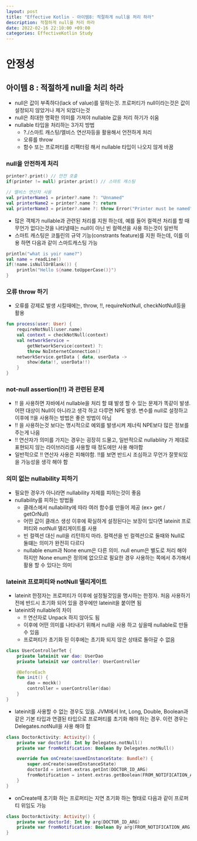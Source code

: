 ```yaml
---
layout: post
title: "Effective Kotlin - 아이템8: 적절하게 null을 처리 하라"
description: 적절하게 null을 처리 하라
date: 2022-02-16 22:10:00 +09:00
categories: EffectiveKotlin Study
---
```



# 안정성

## 아이템 8 : 적절하게 null을 처리 하라
- null은 값이 부족하다(lack of value)를 말하는것. 프로퍼티가 null이라는것은 값이 설정되지 않았거나 제거 되었다는것
- null은 최대한 명확한 의미를 가져야 nullable 값을 처리 하기가 쉬움
- nullable 타입을 처리하는 3가지 방법
    * ?./스마트 캐스팅/엘비스 연산자등을 활용해서 언전하게 처리
    * 오류를 throw
    * 함수 또는 프로퍼티를 리팩터링 해서 nullable 타입이 나오지 않게 바꿈


### null을 안전하게 처리

```kotlin
printer?.print() // 안전 호출
if(printer != null) printer.print() // 스마트 캐스팅

// 엘비스 연산자 사용
val printerName1 = printer?.name ?: "Unnamed"
val printerName2 = printer?.name ?: return
val printerName3 = printer?.name ?: throw Error("Printer must be named")
```

- 많은 객체가 nullable과 관련된 처리를 지원 하는데, 예를 들어 컬렉션 처리를 할 때 무언가 없다는것을 나타낼때는 null이 아닌 빈 컬렉션을 사용 하는것이 일반적
- 스마트 캐스팅은 코틀린의 규약 기능(constrants feature)를 지원 하는데, 이를 이용 하면 다음과 같이 스마트캐스팅 가능

```kotlin
println("what is yoir name?")
val name = readLine()
if(!name.isNullOrBlank()) {
    println("Hello ${name.toUpperCase()}")
}
```

### 오류 throw 하기
- 오류를 강제로 발생 시킬때에는, throw, !!, requireNotNull, checkNotNull등을 활용 

```kotlin
fun process(user: User) {
    requireNotNull(user.name)
    val context = checkNotNull(context)
    val networkService =
        getNetworkService(context) ?:
        throw NoInternetConnection()
    networkService.getData { data, userData -> 
        show(data!!, userData!!)
    }
}
```

### not-null assertion(!!) 과 관련된 문제
- !! 을 사용하면 자바에서 nullable을 처리 할 떄 발생 할 수 있는 문제가 똑같이 발생. 어떤 대상이 Null이 아니라고 생각 하고 다루면 NPE 발생. 변수를 null로 설정하고 이후에 !!을 사용하는 방법은 좋은 방법이 아님
- !! 을 사용하는것 보다는 명시적으로 예외를 발생시켜 제너릭 NPE보다 많은 정보를 주는게 나음
- !! 연산자가 의미를 가지는 경우는 굉장히 드물고, 일반적으로 nullabliity 가 제대로 표현되지 않는 라이브러리를 사용할 때 정도에만 사용 해야함
- 일반적으로 !! 연산자 사용은 피해야함. !!를 보면 반드시 조심하고 무언가 잘못되있을 가능성을 생각 해야 함

### 의미 없는 nullability 피하기
- 필요한 경우가 아니라면 nullability 자체를 피하는것이 좋음
- nullability를 피하는 방법들
    * 클래스에서 nullability에 따라 여러 함수를 만들어 제공 (ex> get / getOrNull)
    * 어떤 값이 클래스 생성 이후에 확실하게 설정된다는 보장이 있다면 lateinit 프로퍼티와 notNull 델리게이트를 사용
    * 빈 컬렉션 대신 null을 리턴하지 마라. 컬렉션을 빈 컬렉션으로 둘때와 Null로 둘떄는 의미가 완전히 다르다
    * nullable enum과 None enum은 다른 의미. null enum은 별도로 처리 해야 하지만 None enum은 정의에 없으므로 필요한 경우 사용하는 쪽에서 추가해서 활용 할 수 있다는 의미

### lateinit 프로퍼티와 notNull 델리게이트
- lateinit 한정자는 프로퍼티가 이후에 설정될것임을 명시하는 한정자. 처음 사용하기 전에 반드시 초기화 되어 있을 경우에만 lateinit을 붙이면 됨
- lateinit와 nullable의 차이
    * !! 연산자로 Unpack 하지 않아도 됨
    * 이후에 어떤 의미를 나타내기 위해서 null을 사용 하고 싶을때 nullable로 만들 수 있음
    * 프로퍼티가 초기화 된 이후에는 초기화 되지 않은 상태로 돌아갈 수 없음

```kotlin
class UserControllerTet {
    private lateinit var dao: UserDao
    private lateinit var controller: UserController

    @BeforeEach
    fun init() {
        dao = mockk()
        controller = userController(dao)
    }
}
```

- lateinit를 사용할 수 없는 경우도 있음. JVM에서 Int, Long, Double, Boolean과 같은 기본 타입과 연결된 타입으로 프로퍼티를 초기화 해야 하는 경우. 이런 경우는 Delegates.notNull을 사용 해야 함

```kotlin
class DoctorActivity: Activity() {
    private var doctorId: Int by Delegates.notNull()
    private var fromNotification: Boolean By Delegates.notNull()

    override fun onCreate(savedInstanceState: Bundle?) {
        super.onCreate(savedInstanceState)
        doctorId = intent.extras.getInt(DOCTOR_ID_ARG)
        fromNotification = intent.extras.getBoolean(FROM_NOTIFICATION_ARG)
    }
}
```

- onCreate때 초기화 하는 프로퍼티는 지연 초기화 하는 형태로 다음과 같이 프로퍼티 위임도 가능

```kotlin
class DoctorActivity: Activity() {
    private var doctorId: Int by arg(DOCTOR_ID_ARG)
    private var fromNotification: Boolean By arg(FROM_NOTIFICATION_ARG)
}
```